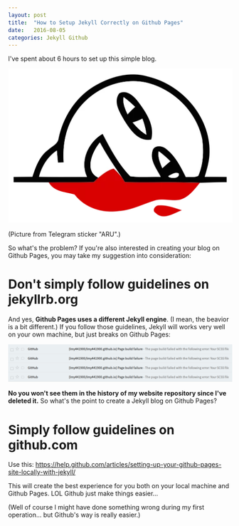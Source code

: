```yaml
---
layout: post
title:  "How to Setup Jekyll Correctly on Github Pages"
date:   2016-08-05
categories: Jekyll Github
---
```


I've spent about 6 hours to set up this simple blog.

![OMG...](/assets/dying.png)

(Picture from Telegram sticker "ARU".)

So what's the problem? If you're also interested in creating your blog on Github Pages, you may take my suggestion into consideration:

# Don't simply follow guidelines on jekyllrb.org

And yes, **Github Pages uses a different Jekyll engine**. (I mean, the beavior is a bit different.) If you follow those guidelines, Jekyll will works very well on your own machine, but just breaks on Github Pages:

![Breaks on Github Pages. These are emails sent by Github.](/assets/github-page-break-email.png)

**No you won't see them in the history of my website repository since I've deleted it.** So what's the point to create a Jekyll blog on Github Pages?

# Simply follow guidelines on github.com

Use this: https://help.github.com/articles/setting-up-your-github-pages-site-locally-with-jekyll/

This will create the best experience for you both on your local machine and Github Pages. LOL Github just make things easier...

(Well of course I might have done something wrong during my first operation... but Github's way is really easier.)
